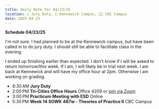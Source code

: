 ```yaml
---
title: Daily Note for 04/23/25
location: ⚖️ Jury Duty, 🏫 Kennewick Campus, 🌃🏫 CBC Campus
date: 2025-04-23
---
```

**Schedule 04/23/25**

I'm not sure. I had planned to be at the Kennewick campus, but have been called in to do jury duty. I should still be able to facilitate class in the evening.

I ended up finishing earlier than expected. I don't know if I will be asked to return tomorrow/this week. If I am, I will likely be in trial next week. I am back at Kennewick and will have my office hour at 2pm. Otherwise I am working on grading.

- 8:30 AM **Jury Duty**
- 2:00 PM **Tri-Cities Office Hours** Office 4209 or [join via Zoom]( https://heritage.zoom.us/my/dr.jacob)
- 3:00 PM **Practicum Meeting with ESD** Online
- 5:30 PM **Week 14  SOWK 487w - Theories of Practice II** CBC Campus